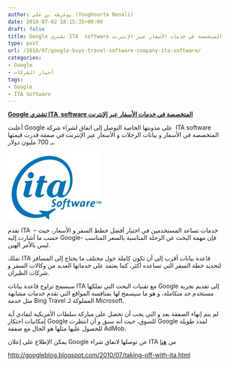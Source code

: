 ```yaml
---
author: يوغرطة بن علي (Youghourta Benali)
date: 2010-07-02 18:15:35+00:00
draft: false
title: Google تشتري ITA  software المتخصصة في خدمات الأسفار عبر الإنترنت
type: post
url: /2010/07/google-buys-travel-software-company-ita-software/
categories:
- Google
- أخبار الشركات
tags:
- Google
- ITA Software
---
```


[**Google تشتري ITA  software المتخصصة في خدمات الأسفار عبر الإنترنت**](https://www.it-scoop.com/2010/07/Google-buys-travel-software-company-ITA-software)


أعلنت Google على مدونتها الخاصة التوصل إلى اتفاق لشراء شركة  ITA software  المتخصصة في الأسفار و بيانات الرحلات و الأسعار عبر الإنترنت في صفقة قدرت قيمتها بـ 700 مليون دولار.

[![](ita-software.jpg)
](https://www.it-scoop.com/2010/07/Google-buys-travel-software-company-ITA-software)

تقدم ITA  خدمات تساعد المستخدمين في اختيار أفضل خطط السفر و الأسعار، حيث –حسب ما أشارت إليه Google- فإن مهمة البحث عن الرحلة المناسبة بالسعر المناسب ليس بالأمر الهين.

تملك ITA قاعدة بيانات أقرب إلى أن تكون كاملة حول مختلف ما يحتاج إلى المسافر لتحديد خطة السفر التي تساعده أكثر، كما يعتمد على خدماتها العديد من وكالات السفر و شركات الطيران.

سيسمح تزاوج قاعدة بيانات ITA مع تقنيات البحث التي تملكها Google إلى تقديم تجربة مستخدم جد متكاملة، و هو ما سيسمح لها بمنافسة المواقع التي تقدم خدمات مشابهة مثل خدمة Bing Travel المملوكة لـ Microsoft.

لم يتم إنهاء الصفقة بعد و التي يجب أن تحصل على مباركة سلطات الأمريكية لتفادي أية إمكانيات احتكار Google للسوق، حيث أنه سبق و أن انتظرت Google لمدد طويلة للحصول عليها مثلها هو الحال مع صفقة AdMob.

يمكن الإطلاع على إعلان Google عن توصلها لاتفاق شراء ITA من [هنا](http://googleblog.blogspot.com/2010/07/taking-off-with-ita.html)

http://googleblog.blogspot.com/2010/07/taking-off-with-ita.html
